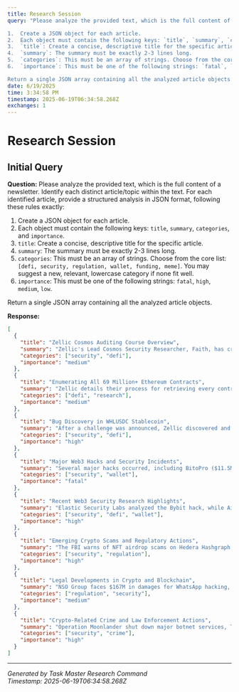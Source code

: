 ```yaml
---
title: Research Session
query: "Please analyze the provided text, which is the full content of a newsletter. Identify each distinct article/topic within the text. For each identified article, provide a structured analysis in JSON format, following these rules exactly:

1.  Create a JSON object for each article.
2.  Each object must contain the following keys: `title`, `summary`, `categories`, and `importance`.
3.  `title`: Create a concise, descriptive title for the specific article.
4.  `summary`: The summary must be exactly 2-3 lines long.
5.  `categories`: This must be an array of strings. Choose from the core list: `[defi, security, regulation, wallet, funding, meme]`. You may suggest a new, relevant, lowercase category if none fit well.
6.  `importance`: This must be one of the following strings: `fatal`, `high`, `medium`, `low`.

Return a single JSON array containing all the analyzed article objects."
date: 6/19/2025
time: 3:34:58 PM
timestamp: 2025-06-19T06:34:58.268Z
exchanges: 1
---
```


# Research Session

## Initial Query

**Question:** Please analyze the provided text, which is the full content of a newsletter. Identify each distinct article/topic within the text. For each identified article, provide a structured analysis in JSON format, following these rules exactly:

1.  Create a JSON object for each article.
2.  Each object must contain the following keys: `title`, `summary`, `categories`, and `importance`.
3.  `title`: Create a concise, descriptive title for the specific article.
4.  `summary`: The summary must be exactly 2-3 lines long.
5.  `categories`: This must be an array of strings. Choose from the core list: `[defi, security, regulation, wallet, funding, meme]`. You may suggest a new, relevant, lowercase category if none fit well.
6.  `importance`: This must be one of the following strings: `fatal`, `high`, `medium`, `low`.

Return a single JSON array containing all the analyzed article objects.

**Response:**

```json
[
  {
    "title": "Zellic Cosmos Auditing Course Overview",
    "summary": "Zellic's Lead Cosmos Security Researcher, Faith, has created a comprehensive video course covering the fundamentals of auditing Cosmos SDK-based blockchains. The course details key components such as message handlers, AnteHandlers, and chain interaction via CLI, using specific Cosmos SDK and Gaia commits for reference.",
    "categories": ["security", "defi"],
    "importance": "medium"
  },
  {
    "title": "Enumerating All 69 Million+ Ethereum Contracts",
    "summary": "Zellic details their process for retrieving every contract ever deployed on Ethereum, totaling nearly 70 million. The article explores the technical approach and challenges involved in this large-scale enumeration.",
    "categories": ["defi", "research"],
    "importance": "medium"
  },
  {
    "title": "Bug Discovery in WHLUSDC Stablecoin",
    "summary": "After a challenge was announced, Zellic discovered and demonstrated a bug in WHLUSDC, a Hyperliquid-native stablecoin. The write-up explains the bug-finding process and provides a proof of concept.",
    "categories": ["security", "defi"],
    "importance": "high"
  },
  {
    "title": "Major Web3 Hacks and Security Incidents",
    "summary": "Several major hacks occurred, including BitoPro ($11.5M), Force Bridge ($3M+), and Cork Protocol (~$12M), with attackers exploiting wallet upgrades, cross-chain protocols, and fallback mechanisms. Additional incidents include a Ukrainian crypto mining hack, Bybit's security revamp post-$1.4B hack, and a Coinbase data breach linked to an outsourcing employee.",
    "categories": ["security", "wallet"],
    "importance": "fatal"
  },
  {
    "title": "Recent Web3 Security Research Highlights",
    "summary": "Elastic Security Labs analyzed the Bybit hack, while Aikido Security found a backdoor in the xrpl SDK. Other research includes new privacy solutions, anonymous credentials for ECDSA, zkSummit13 recordings, and Zellic's involvement in Injective's Validator Rebate Campaign.",
    "categories": ["security", "defi", "wallet"],
    "importance": "high"
  },
  {
    "title": "Emerging Crypto Scams and Regulatory Actions",
    "summary": "The FBI warns of NFT airdrop scams on Hedera Hashgraph, and OFAC sanctions Funnull Technology for facilitating $200M+ in crypto scams. These highlight ongoing threats and regulatory responses in the crypto space.",
    "categories": ["security", "regulation"],
    "importance": "high"
  },
  {
    "title": "Legal Developments in Crypto and Blockchain",
    "summary": "NSO Group faces $167M in damages for WhatsApp hacking, Bancor sues Uniswap for patent infringement, and new legislation in the US and Hong Kong aims to clarify digital asset regulations and stablecoin licensing.",
    "categories": ["regulation", "security"],
    "importance": "medium"
  },
  {
    "title": "Crypto-Related Crime and Law Enforcement Actions",
    "summary": "Operation Moonlander shut down major botnet services, Telegram closed criminal marketplaces with $35B+ in USDT transactions, and authorities charged individuals in a $123M crypto laundering case. Two suspects were also arrested for kidnapping to access a Bitcoin wallet.",
    "categories": ["security", "crime"],
    "importance": "high"
  }
]
```


---

*Generated by Task Master Research Command*  
*Timestamp: 2025-06-19T06:34:58.268Z*
